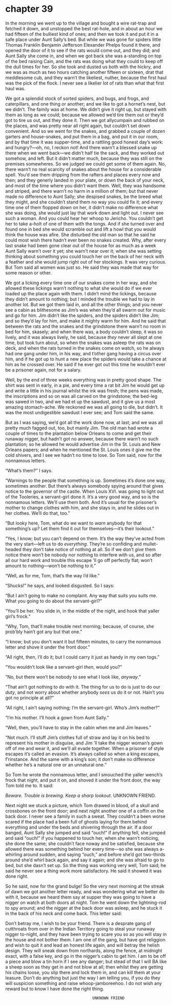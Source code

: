 # chapter 39

In the morning we went up to the village and bought a wire rat-trap and
fetched it down, and unstopped the best rat-hole, and in about an hour
we had fifteen of the bulliest kind of ones; and then we took it and
put it in a safe place under Aunt Sally’s bed. But while we was gone
for spiders little Thomas Franklin Benjamin Jefferson Elexander Phelps
found it there, and opened the door of it to see if the rats would come
out, and they did; and Aunt Sally she come in, and when we got back she
was a-standing on top of the bed raising Cain, and the rats was doing
what they could to keep off the dull times for her. So she took and
dusted us both with the hickry, and we was as much as two hours
catching another fifteen or sixteen, drat that meddlesome cub, and they
warn’t the likeliest, nuther, because the first haul was the pick of
the flock. I never see a likelier lot of rats than what that first haul
was.

We got a splendid stock of sorted spiders, and bugs, and frogs, and
caterpillars, and one thing or another; and we like to got a hornet’s
nest, but we didn’t. The family was at home. We didn’t give it right
up, but stayed with them as long as we could; because we allowed we’d
tire them out or they’d got to tire us out, and they done it. Then we
got allycumpain and rubbed on the places, and was pretty near all right
again, but couldn’t set down convenient. And so we went for the snakes,
and grabbed a couple of dozen garters and house-snakes, and put them in
a bag, and put it in our room, and by that time it was supper-time, and
a rattling good honest day’s work: and hungry?—oh, no, I reckon not!
And there warn’t a blessed snake up there when we went back—we didn’t
half tie the sack, and they worked out somehow, and left. But it didn’t
matter much, because they was still on the premises somewheres. So we
judged we could get some of them again. No, there warn’t no real
scarcity of snakes about the house for a considerable spell. You’d see
them dripping from the rafters and places every now and then; and they
generly landed in your plate, or down the back of your neck, and most
of the time where you didn’t want them. Well, they was handsome and
striped, and there warn’t no harm in a million of them; but that never
made no difference to Aunt Sally; she despised snakes, be the breed
what they might, and she couldn’t stand them no way you could fix it;
and every time one of them flopped down on her, it didn’t make no
difference what she was doing, she would just lay that work down and
light out. I never see such a woman. And you could hear her whoop to
Jericho. You couldn’t get her to take a-holt of one of them with the
tongs. And if she turned over and found one in bed she would scramble
out and lift a howl that you would think the house was afire. She
disturbed the old man so that he said he could most wish there hadn’t
ever been no snakes created. Why, after every last snake had been gone
clear out of the house for as much as a week Aunt Sally warn’t over it
yet; she warn’t near over it; when she was setting thinking about
something you could touch her on the back of her neck with a feather
and she would jump right out of her stockings. It was very curious. But
Tom said all women was just so. He said they was made that way for some
reason or other.

We got a licking every time one of our snakes come in her way, and she
allowed these lickings warn’t nothing to what she would do if we ever
loaded up the place again with them. I didn’t mind the lickings,
because they didn’t amount to nothing; but I minded the trouble we had
to lay in another lot. But we got them laid in, and all the other
things; and you never see a cabin as blithesome as Jim’s was when
they’d all swarm out for music and go for him. Jim didn’t like the
spiders, and the spiders didn’t like Jim; and so they’d lay for him,
and make it mighty warm for him. And he said that between the rats and
the snakes and the grindstone there warn’t no room in bed for him,
skasely; and when there was, a body couldn’t sleep, it was so lively,
and it was always lively, he said, because _they_ never all slept at
one time, but took turn about, so when the snakes was asleep the rats
was on deck, and when the rats turned in the snakes come on watch, so
he always had one gang under him, in his way, and t’other gang having a
circus over him, and if he got up to hunt a new place the spiders would
take a chance at him as he crossed over. He said if he ever got out
this time he wouldn’t ever be a prisoner again, not for a salary.

Well, by the end of three weeks everything was in pretty good shape.
The shirt was sent in early, in a pie, and every time a rat bit Jim he
would get up and write a little in his journal whilst the ink was
fresh; the pens was made, the inscriptions and so on was all carved on
the grindstone; the bed-leg was sawed in two, and we had et up the
sawdust, and it give us a most amazing stomach-ache. We reckoned we was
all going to die, but didn’t. It was the most undigestible sawdust I
ever see; and Tom said the same.

But as I was saying, we’d got all the work done now, at last; and we
was all pretty much fagged out, too, but mainly Jim. The old man had
wrote a couple of times to the plantation below Orleans to come and get
their runaway nigger, but hadn’t got no answer, because there warn’t no
such plantation; so he allowed he would advertise Jim in the St. Louis
and New Orleans papers; and when he mentioned the St. Louis ones it
give me the cold shivers, and I see we hadn’t no time to lose. So Tom
said, now for the nonnamous letters.

“What’s them?” I says.

“Warnings to the people that something is up. Sometimes it’s done one
way, sometimes another. But there’s always somebody spying around that
gives notice to the governor of the castle. When Louis XVI. was going
to light out of the Tooleries, a servant-girl done it. It’s a very good
way, and so is the nonnamous letters. We’ll use them both. And it’s
usual for the prisoner’s mother to change clothes with him, and she
stays in, and he slides out in her clothes. We’ll do that, too.”

“But looky here, Tom, what do we want to _warn_ anybody for that
something’s up? Let them find it out for themselves—it’s their
lookout.”

“Yes, I know; but you can’t depend on them. It’s the way they’ve acted
from the very start—left us to do _everything_. They’re so confiding
and mullet-headed they don’t take notice of nothing at all. So if we
don’t _give_ them notice there won’t be nobody nor nothing to interfere
with us, and so after all our hard work and trouble this escape ’ll go
off perfectly flat; won’t amount to nothing—won’t be nothing _to_ it.”

“Well, as for me, Tom, that’s the way I’d like.”

“Shucks!” he says, and looked disgusted. So I says:

“But I ain’t going to make no complaint. Any way that suits you suits
me. What you going to do about the servant-girl?”

“You’ll be her. You slide in, in the middle of the night, and hook that
yaller girl’s frock.”

“Why, Tom, that’ll make trouble next morning; because, of course, she
prob’bly hain’t got any but that one.”

“I know; but you don’t want it but fifteen minutes, to carry the
nonnamous letter and shove it under the front door.”

“All right, then, I’ll do it; but I could carry it just as handy in my
own togs.”

“You wouldn’t look like a servant-girl _then_, would you?”

“No, but there won’t be nobody to see what I look like, _anyway_.”

“That ain’t got nothing to do with it. The thing for us to do is just
to do our _duty_, and not worry about whether anybody _sees_ us do it
or not. Hain’t you got no principle at all?”

“All right, I ain’t saying nothing; I’m the servant-girl. Who’s Jim’s
mother?”

“I’m his mother. I’ll hook a gown from Aunt Sally.”

“Well, then, you’ll have to stay in the cabin when me and Jim leaves.”

“Not much. I’ll stuff Jim’s clothes full of straw and lay it on his bed
to represent his mother in disguise, and Jim ’ll take the nigger
woman’s gown off of me and wear it, and we’ll all evade together. When
a prisoner of style escapes it’s called an evasion. It’s always called
so when a king escapes, f’rinstance. And the same with a king’s son; it
don’t make no difference whether he’s a natural one or an unnatural
one.”

So Tom he wrote the nonnamous letter, and I smouched the yaller wench’s
frock that night, and put it on, and shoved it under the front door,
the way Tom told me to. It said:

_Beware. Trouble is brewing. Keep a sharp lookout._ UNKNOWN FRIEND.

Next night we stuck a picture, which Tom drawed in blood, of a skull
and crossbones on the front door; and next night another one of a
coffin on the back door. I never see a family in such a sweat. They
couldn’t a been worse scared if the place had a been full of ghosts
laying for them behind everything and under the beds and shivering
through the air. If a door banged, Aunt Sally she jumped and said
“ouch!” if anything fell, she jumped and said “ouch!” if you happened
to touch her, when she warn’t noticing, she done the same; she couldn’t
face noway and be satisfied, because she allowed there was something
behind her every time—so she was always a-whirling around sudden, and
saying “ouch,” and before she’d got two-thirds around she’d whirl back
again, and say it again; and she was afraid to go to bed, but she
dasn’t set up. So the thing was working very well, Tom said; he said he
never see a thing work more satisfactory. He said it showed it was done
right.

So he said, now for the grand bulge! So the very next morning at the
streak of dawn we got another letter ready, and was wondering what we
better do with it, because we heard them say at supper they was going
to have a nigger on watch at both doors all night. Tom he went down the
lightning-rod to spy around; and the nigger at the back door was
asleep, and he stuck it in the back of his neck and come back. This
letter said:

Don’t betray me, I wish to be your friend. There is a desprate gang of
cutthroats from over in the Indian Territory going to steal your
runaway nigger to-night, and they have been trying to scare you so as
you will stay in the house and not bother them. I am one of the gang,
but have got religgion and wish to quit it and lead an honest life
again, and will betray the helish design. They will sneak down from
northards, along the fence, at midnight exact, with a false key, and go
in the nigger’s cabin to get him. I am to be off a piece and blow a tin
horn if I see any danger; but stead of that I will BA like a sheep
soon as they get in and not blow at all; then whilst they are getting
his chains loose, you slip there and lock them in, and can kill them at
your leasure. Don’t do anything but just the way I am telling you, if
you do they will suspicion something and raise whoop-jamboreehoo. I do
not wish any reward but to know I have done the right thing.

                                          UNKNOWN FRIEND